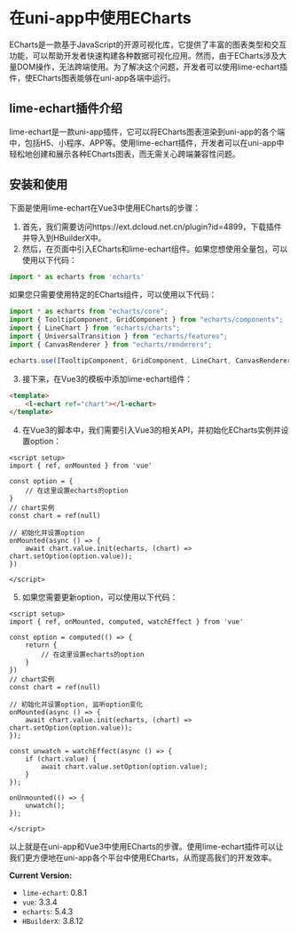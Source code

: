 # 在uni-app中使用ECharts
ECharts是一款基于JavaScript的开源可视化库，它提供了丰富的图表类型和交互功能，可以帮助开发者快速构建各种数据可视化应用。然而，由于ECharts涉及大量DOM操作，无法跨端使用。为了解决这个问题，开发者可以使用lime-echart插件，使ECharts图表能够在uni-app各端中运行。
## lime-echart插件介绍
lime-echart是一款uni-app插件，它可以将ECharts图表渲染到uni-app的各个端中，包括H5、小程序、APP等。使用lime-echart插件，开发者可以在uni-app中轻松地创建和展示各种ECharts图表，而无需关心跨端兼容性问题。
## 安装和使用
下面是使用lime-echart在Vue3中使用ECharts的步骤：
1. 首先，我们需要访问https://ext.dcloud.net.cn/plugin?id=4899，下载插件并导入到HBuilderX中。
2. 然后，在页面中引入ECharts和lime-echart组件。如果您想使用全量包，可以使用以下代码：
```javascript
import * as echarts from 'echarts'
```
如果您只需要使用特定的ECharts组件，可以使用以下代码：
```javascript
import * as echarts from "echarts/core";
import { TooltipComponent, GridComponent } from "echarts/components";
import { LineChart } from "echarts/charts";
import { UniversalTransition } from "echarts/features";
import { CanvasRenderer } from "echarts/renderers";

echarts.use([TooltipComponent, GridComponent, LineChart, CanvasRenderer, UniversalTransition]);
```
3. 接下来，在Vue3的模板中添加lime-echart组件：
```html
<template>
    <l-echart ref="chart"></l-echart>
</template>
```
4. 在Vue3的脚本中，我们需要引入Vue3的相关API，并初始化ECharts实例并设置option：
```vue
<script setup>
import { ref, onMounted } from 'vue'

const option = {
    // 在这里设置echarts的option
}
// chart实例
const chart = ref(null)

// 初始化并设置option
onMounted(async () => {
    await chart.value.init(echarts, (chart) => chart.setOption(option.value));
})

</script>
```
5. 如果您需要更新option，可以使用以下代码：
```vue
<script setup>
import { ref, onMounted, computed, watchEffect } from 'vue'

const option = computed(() => {
    return {
        // 在这里设置echarts的option
    }
})
// chart实例
const chart = ref(null)

// 初始化并设置option, 监听option变化
onMounted(async () => {
    await chart.value.init(echarts, (chart) => chart.setOption(option.value));
});

const unwatch = watchEffect(async () => {
    if (chart.value) {
        await chart.value.setOption(option.value);
    }
});

onUnmounted(() => {
    unwatch();
});

</script>
```

以上就是在uni-app和Vue3中使用ECharts的步骤。使用lime-echart插件可以让我们更方便地在uni-app各个平台中使用ECharts，从而提高我们的开发效率。

**Current Version:**  
- `lime-echart`: 0.8.1
- `vue`: 3.3.4
- `echarts`: 5.4.3
- `HBuilderX`: 3.8.12